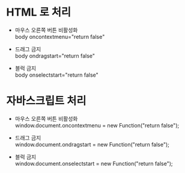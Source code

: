 # HTML 로 처리

- 마우스 오른쪽 버튼 비활성화 </br>
body oncontextmenu="return false"

- 드래그 금지 </br>
body ondragstart="return false"

- 블럭 금지 </br>
body onselectstart="return false"




# 자바스크립트 처리

- 마우스 오른쪽 버튼 비활성화 </br>
window.document.oncontextmenu = new Function("return false");

- 드래그 금지 </br>
window.document.ondragstart = new Function("return false");

- 블럭 금지 </br>
window.document.onselectstart = new Function("return false");